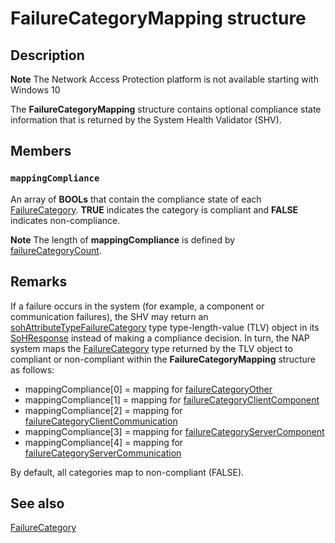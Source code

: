 # FailureCategoryMapping structure

## Description

**Note** The Network Access Protection platform is not available starting with Windows 10

The **FailureCategoryMapping** structure contains optional compliance state information that is returned by the System Health Validator (SHV).

## Members

### `mappingCompliance`

An array of **BOOLs** that contain the compliance state of each [FailureCategory](https://learn.microsoft.com/windows/desktop/api/naptypes/ne-naptypes-failurecategory). **TRUE** indicates the category is compliant and **FALSE** indicates non-compliance.

**Note** The length of **mappingCompliance** is defined by [failureCategoryCount](https://learn.microsoft.com/windows/desktop/NAP/nap-type-constants).

## Remarks

If a failure occurs in the system (for example, a component or communication failures), the SHV may return
an [sohAttributeTypeFailureCategory](https://learn.microsoft.com/windows/desktop/NAP/sohattributetype-enum) type type-length-value (TLV) object in its [SoHResponse](https://learn.microsoft.com/windows/desktop/api/naptypes/ns-naptypes-soh) instead
of making a compliance decision. In turn, the NAP system maps the [FailureCategory](https://learn.microsoft.com/windows/desktop/api/naptypes/ne-naptypes-failurecategory) type returned by the TLV object to compliant or non-compliant within the **FailureCategoryMapping** structure as follows:

* mappingCompliance[0] = mapping for [failureCategoryOther](https://learn.microsoft.com/windows/desktop/api/naptypes/ne-naptypes-failurecategory)
* mappingCompliance[1] = mapping for [failureCategoryClientComponent](https://learn.microsoft.com/windows/desktop/api/naptypes/ne-naptypes-failurecategory)
* mappingCompliance[2] = mapping for [failureCategoryClientCommunication](https://learn.microsoft.com/windows/desktop/api/naptypes/ne-naptypes-failurecategory)
* mappingCompliance[3] = mapping for [failureCategoryServerComponent](https://learn.microsoft.com/windows/desktop/api/naptypes/ne-naptypes-failurecategory)
* mappingCompliance[4] = mapping for [failureCategoryServerCommunication](https://learn.microsoft.com/windows/desktop/api/naptypes/ne-naptypes-failurecategory)

By default, all categories map to non-compliant (FALSE).

## See also

[FailureCategory](https://learn.microsoft.com/windows/desktop/api/naptypes/ne-naptypes-failurecategory)